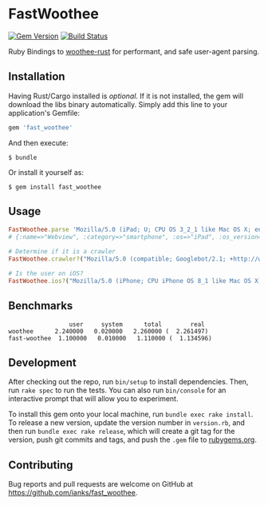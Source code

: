 # FastWoothee

[![Gem Version](https://badge.fury.io/rb/fast_woothee.svg)](https://badge.fury.io/rb/fast_woothee)
[![Build Status](https://travis-ci.org/ianks/fast_woothee.svg?branch=master)](https://travis-ci.org/ianks/fast_woothee)

Ruby Bindings to [woothee-rust](https://github.com/hhatto/woothee-rust) for
performant, and safe user-agent parsing.

## Installation

Having Rust/Cargo installed is _optional_. If it is not installed, the gem will
download the libs binary automatically. Simply add this line to your
application's Gemfile:

```ruby
gem 'fast_woothee'
```

And then execute:

    $ bundle

Or install it yourself as:

    $ gem install fast_woothee

## Usage

```ruby
FastWoothee.parse 'Mozilla/5.0 (iPad; U; CPU OS 3_2_1 like Mac OS X; en-us) AppleWebKit/531.21.10 (KHTML, like Gecko) Mobile/7B405'
# {:name=>"Webview", :category=>"smartphone", :os=>"iPad", :os_version=>"3.2.1", :browser_type=>"browser", :version=>"UNKNOWN", :vendor=>"OS vendor"}
```

```ruby
# Determine if it is a crawler
FastWoothee.crawler?("Mozilla/5.0 (compatible; Googlebot/2.1; +http://www.google.com/bot.html") # => true
```

```ruby
# Is the user on iOS?
FastWoothee.ios?("Mozilla/5.0 (iPhone; CPU iPhone OS 8_1 like Mac OS X) AppleWebKit/600.1.4 (KHTML, like Gecko) Version/8.0 Mobile/12B411 Safari/600.1.4") # => true
```

## Benchmarks

```
                 user     system      total        real
woothee      2.240000   0.020000   2.260000 (  2.261497)
fast-woothee  1.100000   0.010000   1.110000 (  1.134596)
```

## Development

After checking out the repo, run `bin/setup` to install dependencies. Then, run
`rake spec` to run the tests. You can also run `bin/console` for an interactive
prompt that will allow you to experiment.

To install this gem onto your local machine, run `bundle exec rake install`. To
release a new version, update the version number in `version.rb`, and then run
`bundle exec rake release`, which will create a git tag for the version, push
git commits and tags, and push the `.gem` file to
[rubygems.org](https://rubygems.org).

## Contributing

Bug reports and pull requests are welcome on GitHub at https://github.com/ianks/fast_woothee.
